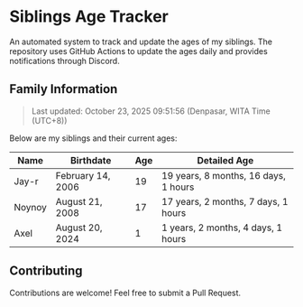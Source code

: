 # Siblings Age Tracker

An automated system to track and update the ages of my siblings. The repository uses GitHub Actions to update the ages daily and provides notifications through Discord.

## Family Information

> Last updated: October 23, 2025 09:51:56 (Denpasar, WITA Time (UTC+8))

Below are my siblings and their current ages:

| Name | Birthdate | Age | Detailed Age |
|------|-----------|-----|-------------|
| Jay-r | February 14, 2006 | 19 | 19 years, 8 months, 16 days, 1 hours |
| Noynoy | August 21, 2008 | 17 | 17 years, 2 months, 7 days, 1 hours |
| Axel | August 20, 2024 | 1 | 1 years, 2 months, 4 days, 1 hours |

## Contributing

Contributions are welcome! Feel free to submit a Pull Request.